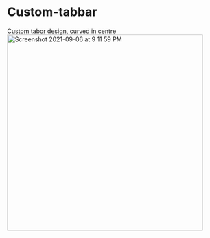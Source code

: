# Custom-tabbar
Custom tabor design, curved in centre 
<img width="456" alt="Screenshot 2021-09-06 at 9 11 59 PM" src="https://user-images.githubusercontent.com/44155211/132240672-1ecf542b-19a9-4c56-a74b-80db60cb1977.png">
